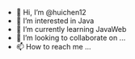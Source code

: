- 👋 Hi, I’m @huichen12
- 👀 I’m interested in Java
- 🌱 I’m currently learning JavaWeb
- 💞️ I’m looking to collaborate on ...
- 📫 How to reach me ...

<!---
huichen12/huichen12 is a ✨ special ✨ repository because its `README.md` (this file) appears on your GitHub profile.
You can click the Preview link to take a look at your changes.
--->
